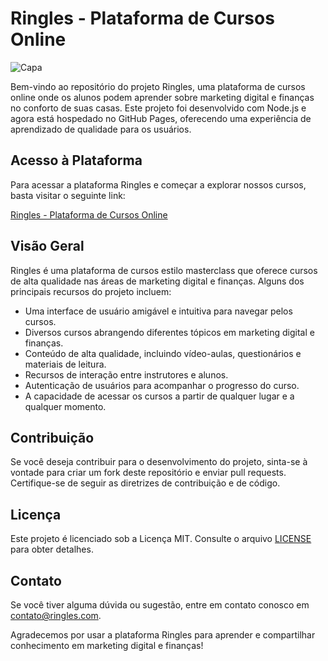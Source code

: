 # Ringles - Plataforma de Cursos Online

![Capa](assets/cover.png)

Bem-vindo ao repositório do projeto Ringles, uma plataforma de cursos online onde os alunos podem aprender sobre marketing digital e finanças no conforto de suas casas. Este projeto foi desenvolvido com Node.js e agora está hospedado no GitHub Pages, oferecendo uma experiência de aprendizado de qualidade para os usuários.

## Acesso à Plataforma

Para acessar a plataforma Ringles e começar a explorar nossos cursos, basta visitar o seguinte link:

[Ringles - Plataforma de Cursos Online](https://seu-usuario.github.io/ringles-plataforma-de-cursos/)

## Visão Geral

Ringles é uma plataforma de cursos estilo masterclass que oferece cursos de alta qualidade nas áreas de marketing digital e finanças. Alguns dos principais recursos do projeto incluem:

- Uma interface de usuário amigável e intuitiva para navegar pelos cursos.
- Diversos cursos abrangendo diferentes tópicos em marketing digital e finanças.
- Conteúdo de alta qualidade, incluindo vídeo-aulas, questionários e materiais de leitura.
- Recursos de interação entre instrutores e alunos.
- Autenticação de usuários para acompanhar o progresso do curso.
- A capacidade de acessar os cursos a partir de qualquer lugar e a qualquer momento.

## Contribuição

Se você deseja contribuir para o desenvolvimento do projeto, sinta-se à vontade para criar um fork deste repositório e enviar pull requests. Certifique-se de seguir as diretrizes de contribuição e de código.

## Licença

Este projeto é licenciado sob a Licença MIT. Consulte o arquivo [LICENSE](LICENSE) para obter detalhes.

## Contato

Se você tiver alguma dúvida ou sugestão, entre em contato conosco em [contato@ringles.com](mailto:contato@ringles.com).

Agradecemos por usar a plataforma Ringles para aprender e compartilhar conhecimento em marketing digital e finanças!
